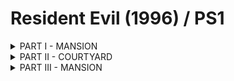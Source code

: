 # Resident Evil (1996) / PS1
<details>
<summary>PART I - MANSION</summary>
<p>

Dining room -> Kenneth (skip cut scene) -> Dining Room -> Entryway (cut scene)  
Equip Jill's gun  
Take the stairs up and to the right, enter door at the top of the stairs  
Dodge the two zombies and enter the door at the end of the hall  
Pick up the **green book** on the table  
Exit the room using the other knobless door  
Ignore the zombies and go down the stairs  
Enter the storage room, put away you knife and a first aid  
Grab a Beretta clip  
Grab the **chemicals** on the floor  
Exit storage and go back up the stairs  
Make a right  
While looking at the knobless door, do a 270 degree turn away from the zombie then dodge  
**Note:**  I couldn't get this turn to work, so I killed this zombie  
Make a left, dodge the two zombies, and go though the door at the end of the hall  
Across the catwalk and into the second floor dining room  
Go towards the **blue jewel**  
Push the statue until the camera changes and kill the zombie  
Continue pushing the statue, then push it over the ledge   
Run around to the door on the other side -> Yellow wallpaper hall  
Dodge all of the zombies and head down stairs  
Enter the storage room and talk to **Rebecca** (cut scene)  
Grab the **Sword key** and exit the room  
Rebecca will talk some more, answer NO  
Exit the room  
Dodge all of the zombies in this corrider by sticking to the inner wall, at the pillar switch to the outer wall  
When you round the corner, unlock the door on the right but do not enter  
Enter the last door on this hall  
You are now in the hallway of the first cut scene, with Kenneth's body  
Take a left, away from the camera and enter the door on your left (**Piano room**)  
Run around the piano and push the shelf out of the way to grab the sheet music  
Use the sheet music on the piano (cut scene)  
Rebecca will enter and ask if she can practice, answer YES  
Exit the **Piano room** and make a right  
Enter the first door on the Chris' left  
Grab the crest from above the fireplace and the **blue jewel** from the floor where you dropped the statue  
Exit the dining room into the entryway   
Enter the blue door on the opposite side of the entryway  
Unlock the door next to the ladder  
Discard the **Sword key**  
Go back to the dining room  
Enter the hallway with Kenneth's body  
Enter the door closest to you  
Move forware enough to activate the zombie you see and dodge him  
Enter the doorway he was guarding (**tiger room**)  
Use the **blue jewel** and retieve the **wind crest**  
Exit the **tiger room**  
Shoot the first zombie until he falls  
Run out of the corrider moving away from where you came in  
Use the outside wall and dodge the zombies  
Enter the **Armor Key** room and use the chemicals on the plant  
Retrieve the **Armor key**  
Exit the room and shoot the zombie once, while he is turning run past him  
Enter the door at the end of the corridoor  
Turn to Chris' left and enter the **Piano room** (cut scene)  
When the secret room is revealed, enter it and exchange the **Wooden Emblem** for the **Golden Emblem**  
Head back to the dining room and place the Golden Emblem above the fireplace  
Get the **Bronze Key** behind the grandfather clock  
Exit to the entryway, climb the stairs and enter the first door on the right  
Make your way to the blue door in this hallway and use the **Armor Key**  
Place the statues over the vents, push the button and retreive the **Sun Crest**  
Exit this room and make a right, heading back the way you came, enter the door on Chris' left  
Enter the door at this end of this hall  
Move around the corner, up the steps and unlock the door at the top of the stairs with the **Bronze Key**  
Discard the **Bronze Key**  
Enter the room and move into the room, stand on the left hand side of the screen so that the box is on Chris' left side  
Move forward until **Yawn** (snake) enters  
Run past the **Yawn** to where he came from and pick up the **Moon Crest** then run back towards the exit  
Make sure to get bitten at least once  
Exit the room  
Chris will faint, Rebecca will save him and take him back to the **Serum Room** (cut scene)  
Open the chest and trade the **Armor key** for another Beretta clip  
Head back to the entryway and dodge any zombies  
Enter the blue door on the opposite end of the entryway  
Dodge the dogs and enter the door at the end of the hall  
Unlock the door that is in view, but do not enter  
Proceed to the end of the hall and enter the double door  
Unlock the blue door and dodge the zombie that followed  
Enter the next door to the **Art Gallery**  
Solve the puzzel and grab the **Star Crest**  
Exit the **Art Gallery** and shoot the zombie directly in front of you until he falls  
Exit the door he is guarding  
Stick to the outer wall, the move to the inner wall when you see the dog  
Place the crests on the panel as fast as possible  
Enter the door and push the stairs two times away from the door you entered  
Push the steps again the wall with the shelf  
Exit using the double door to the **Courtyard**  

</p>
</details>
<details>
<summary>PART II - COURTYARD</summary>
<p>

Head north through the center of the courtyard, avoiding the dogs, and use the crank on the gate  
Cross the bridge, ignoring the snakes  
Ignore the dogs. Run along the wall that the dog is not blocking and enter the guard house  
Enter the first dorm and kill the zombie  
Enter the bathroom, drain the tub and grab the **control room key**  
Exit the bathroom and retrieve the **red book**.  Save your bullets for **Plant42**  
Exit Dorm 001 and cross the hole, allowing **Plant42** to grab you  
Enter the door at the end of the hall  
Enter the **wasp room**  
Grab the key to **Dorm 002** and head back to the main hallway  
Push the left shelf forwards, and the right shelf a bit more to the right  
Head down the stairs  
Push the box down the corrider to the other boxes, **without blocking your path to the other boxes**  
Push all boxes into the water and enter the **shark room**  
Circle to Chris' right and open the **control room**  
Pull the lever to drain the water  
Push the button next to the door to unlock it  
Exit this room and and enter the next room  
On the shelf, past the gun and behind the box, you'll find the **Dorm 003 Key**  
Grab the handgun clips, you will need these for **Plant42**  
Then go back to the **Wasp room** to open **Dorm 003**  
Grab the **white book**  
Reload your handgun  
Use the **red book** on the shelf  
Enter the **Plant42 room**  
Run to the **fireplace wall**  
Aim your gun and start shooting  
As things begin to fall you can run to the side a bit to dodge, but **stay against the fireplace wall**  
Once **Plant42** loses its tenticles move to the double door aim up at **Plant42** and shoot  
Once it dies go to the fireplace and retrieve the **Helmet key**  
Head back to the **mansion**  


</p>
</details>
<details>
<summary>PART III - MANSION</summary>
<p>

+++++++++++++++++++++++++++++++++++  
TIP: Avoid a Hunter's left claw  
++++++++++++++++++++++++++++++++++++  

Dodge the Hunter and unlock the door with the **Helmet Key** and enter  
Turn on the light on the desk and grab the **Magnum Rounds**, along with **Doom Book I**  
Leave the room and quickly head towards the next door (blue) avoiding the Hunter  
Ignore the Hunter and the Storage Room, going up the stairs.  Two Hunters will be waiting for you up there  
Avoid all Hunters and enter the corridor leading to the **Main Hall 2F**  
In the Main Hall, continue to the **Dining Room 2F**  
Enter the far door  
Avoid the Hunter, circle the stairs, avoid the other Hunter at the end and unlock the door beside the stairs with the **Helmet Key**  
Grab more **Magnum Rounds** and push the steps a bit towards the stuffed moose trophy head above  
Turn the lights off using the switch near the door and climb the steps  
Get the **Red Jewel**  
Exit this room and run as quickly as you can to the stairs  
Go down  
Enter the Serum Room and Rebecca should be waiting for you (cut scene)  
Leave the **Doom Book** and the **Beretta** in the Chest  
Exit the **Serum Room** and use the same tactic you used previously with the zombies to avoid the Hunters in this room  
Get to the **Tiger room** while avoiding the new Hunter in the alcove  
Use the **Red Jewel**  
Get the **Colt** and equip  
Exit the room and, before the loading is complete, start running
Avoid the Hunter by sticking close to the wall which is opposite to the door. 
Go back to the **Main Hall**  
Climb the stairs and enter the door on the right side  
Avoiding the hunters, enter the door before the one for the room with the file about herb mixing  
Avoid the Hunter and proceed down the corridor, past the stairs  
Ignore the other Hunter  
Enter the door at the end  
Grab a single herb  
Unlock the door to the big room and discard the Helmet Key  
Make sure the **Colt** is equipped and check the Piano  
Hold down the Aim and Action buttons  
You can hit **Yawn** 2-3 times before it prepares to attack  
When **Yawn** prepares to attack, run to the other side of the room and wait for it to appear  
Try to shoot the mouth when it's open (You may need some herbs after this fight)  
Once you defeat **Yawn** go down into the hole  
Proceed to the **basement** through the secret passage below the tombstone  
Dodge the first zombie you see and make your way into the **kitchen**  
Before going to the **elevator**, be sure to circle the table and get the **Small Key** lying around  
Circle the zombie in front of the **elevator** through the outer wall and enter it  
On the 2nd floor, run towards the screen and enter the **library**  
Kill the zombie near the door just to be safe, and use the **Small Key** on the desk for more **Colt ammo**  
Go to the door on the west side and push the statue to the back of the room and grab the **MO Disc**  
Now go back to the **elevator** and kill the zombie nearest to it, who's blocking your way to the battery  
Enter the next room and get the **battery**  
Leave the small room and go back to the **elevator**  
Use the herb here if you need the health. The zombie down there most likely will have a bite at your feet  
Go down to the kitchen, exit the door unused door (cut scene)  
Circle the table quickly to avoid the zombie  
Enter the door and go up the stairs.  You'll be back in **Kenneth's room**  
Go to the **Main Hall**, there will be two Hunters on your way that you should avoid  
Go through the **blue doors** and make your way back to the **courtyard**  
Ignore the Spiders along the way, but kill the Hunter  
Dodge the other Hunter near the exit and go outside  
Avoid another Hunter and enter the **courtyard**  

</p>
</details>
